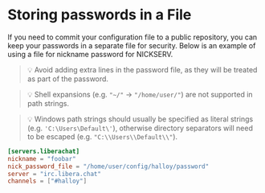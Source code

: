 # Storing passwords in a File

If you need to commit your configuration file to a public repository, you can keep your passwords in a separate file for security. Below is an example of using a file for nickname password for NICKSERV.


> 💡 Avoid adding extra lines in the password file, as they will be treated as part of the password.

> 💡 Shell expansions (e.g. `"~/"` → `"/home/user/"`) are not supported in path strings.

> 💡 Windows path strings should usually be specified as literal strings (e.g. `'C:\Users\Default\'`), otherwise directory separators will need to be escaped (e.g. `"C:\\Users\\Default\\"`).

```toml
[servers.liberachat]
nickname = "foobar"
nick_password_file = "/home/user/config/halloy/password"
server = "irc.libera.chat"
channels = ["#halloy"]
```
